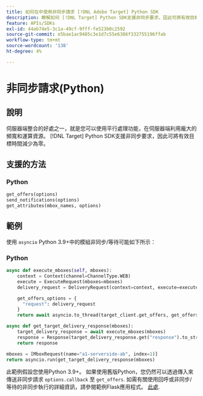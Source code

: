 ```yaml
---
title: 如何在中使用非同步請求 [!DNL Adobe Target] Python SDK
description: 瞭解如何 [!DNL Target] Python SDK支援非同步要求，因此可將有效目標時間減少為零。
feature: APIs/SDKs
exl-id: 44ab74e5-3c1a-49cf-9fff-fe523b0c2592
source-git-commit: e5bae1ac9485c3e1d7c55e6386f332755196ffab
workflow-type: tm+mt
source-wordcount: '138'
ht-degree: 4%

---
```


# 非同步請求(Python)

## 說明

伺服器端整合的好處之一，就是您可以使用平行處理功能，在伺服器端利用龐大的頻寬和運算資源。 [!DNL Target] Python SDK支援非同步要求，因此可將有效目標時間減少為零。

## 支援的方法

### Python

```python {line-numbers="true"}
get_offers(options)
send_notifications(options)
get_attributes(mbox_names, options)
```

## 範例

使用 `asyncio` Python 3.9+中的模組非同步/等待可能如下所示：

### Python

```python {line-numbers="true"}
async def execute_mboxes(self, mboxes):
    context = Context(channel=ChannelType.WEB)
    execute = ExecuteRequest(mboxes=mboxes)
    delivery_request = DeliveryRequest(context=context, execute=execute)

    get_offers_options = {
      "request": delivery_request
    }
    return await asyncio.to_thread(target_client.get_offers, get_offers_options)

async def get_target_delivery_response(mboxes):
    target_delivery_response = await execute_mboxes(mboxes)
    response = Response(target_delivery_response.get("response").to_str(), status=200, mimetype='application/json')
    return response

mboxes = [MboxRequest(name="a1-serverside-ab", index=1)]
return asyncio.run(get_target_delivery_response(mboxes)
```

此範例假設您使用Python 3.9+。 如果使用舊版Python，您仍然可以透過傳入來傳送非同步請求 `options.callback` 至 `get_offers`. 如需有關使用回呼或非同步/等待的非同步執行的詳細資訊，請參閱範例Flask應用程式。 [此處](https://github.com/adobe/target-python-sdk/blob/main/samples/app.py).
